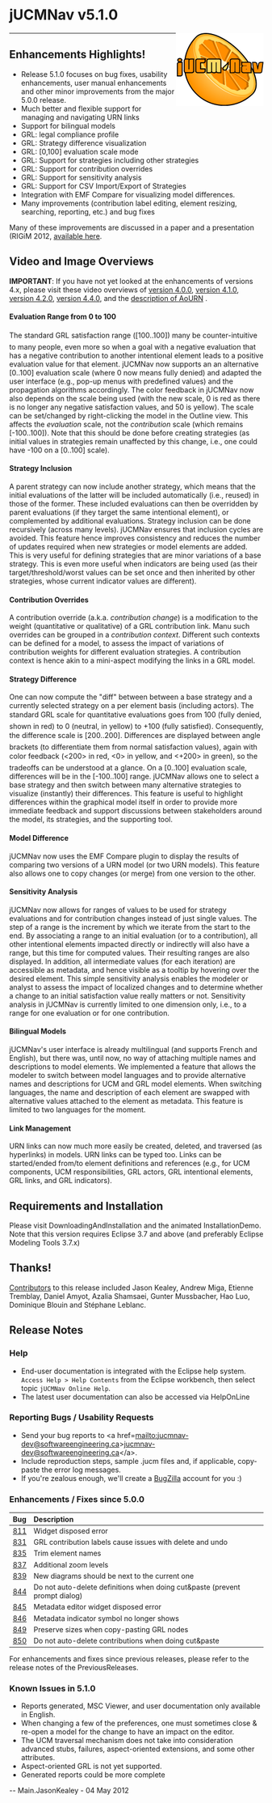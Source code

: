 # jUCMNav v5.1.0

<img align = "right" src= "img/LogoFinal.gif">

<span class="twiki-macro TOC"></span>

-----

## Enhancements Highlights\!

  - <span class="twiki-macro N"></span> Release 5.1.0 focuses on bug
    fixes, usability enhancements, user manual enhancements and other
    minor improvements from the major 5.0.0 release.
  - <span class="twiki-macro N"></span> Much better and flexible support
    for managing and navigating URN links
  - <span class="twiki-macro N"></span> Support for bilingual models
  - <span class="twiki-macro N"></span> GRL: legal compliance profile
  - <span class="twiki-macro N"></span> GRL: Strategy difference
    visualization
  - <span class="twiki-macro N"></span> GRL: \[0,100\] evaluation scale
    mode
  - <span class="twiki-macro N"></span> GRL: Support for strategies
    including other strategies
  - <span class="twiki-macro N"></span> GRL: Support for contribution
    overrides
  - <span class="twiki-macro N"></span> GRL: Support for sensitivity
    analysis
  - <span class="twiki-macro N"></span> GRL: Support for CSV
    Import/Export of Strategies
  - <span class="twiki-macro N"></span> Integration with EMF Compare for
    visualizing model differences.
  - Many improvements (contribution label editing, element resizing,
    searching, reporting, etc.) and bug fixes

Many of these improvements are discussed in a paper and a presentation
(RIGiM 2012, [available
here](http://jucmnav.softwareengineering.ca/ucm/bin/view/UCM/VirLibRIGiM2012).

## Video and Image Overviews

**IMPORTANT**: If you have not yet looked at the enhancements of
versions 4.x, please visit these video overviews of [version
4.0.0](JUCMNavRelease400#Video_Overviews), [version
4.1.0](JUCMNavRelease410#Video_Overviews), [version
4.2.0](JUCMNavRelease420#Video_and_Image_Overviews), [version
4.4.0](JUCMNavRelease440#Video_and_Image_Overviews), and the
[description of AoURN](AoURN) .

#### Evaluation Range from 0 to 100

The standard GRL satisfaction range (\[100..100\]) many be
counter-intuitive to many people, even more so when a goal with a
negative evaluation that has a negative contribution to another
intentional element leads to a positive evaluation value for that
element. jUCMNav now supports an an alternative \[0..100\] evaluation
scale (where 0 now means fully denied) and adapted the user interface
(e.g., pop-up menus with predefined values) and the propagation
algorithms accordingly. The color feedback in jUCMNav now also depends
on the scale being used (with the new scale, 0 is red as there is no
longer any negative satisfaction values, and 50 is yellow). The scale
can be set/changed by right-clicking the model in the Outline view. This
affects the *evaluation* scale, not the *contribution* scale (which
remains \[-100..100\]). Note that this should be done before creating
strategies (as initial values in strategies remain unaffected by this
change, i.e., one could have -100 on a \[0..100\] scale).


#### Strategy Inclusion

A parent strategy can now include another strategy, which means that the
initial evaluations of the latter will be included automatically (i.e.,
reused) in those of the former. These included evaluations can then be
overridden by parent evaluations (if they target the same intentional
element), or complemented by additional evaluations. Strategy inclusion
can be done recursively (across many levels). jUCMNav ensures that
inclusion cycles are avoided. This feature hence improves consistency
and reduces the number of updates required when new strategies or model
elements are added. This is very useful for defining strategies that are
minor variations of a base strategy. This is even more useful when
indicators are being used (as their target/threshold/worst values can be
set once and then inherited by other strategies, whose current indicator
values are different).



#### Contribution Overrides

A contribution override (a.k.a. *contribution change*) is a modification
to the weight (quantitative or qualitative) of a GRL contribution link.
Manu such overrides can be grouped in a *contribution context*.
Different such contexts can be defined for a model, to assess the impact
of variations of contribution weights for different evaluation
strategies. A contribution context is hence akin to a mini-aspect
modifying the links in a GRL model.


#### Strategy Difference

One can now compute the "diff" between between a base strategy and a
currently selected strategy on a per element basis (including actors).
The standard GRL scale for quantitative evaluations goes from 100
(fully denied, shown in red) to 0 (neutral, in yellow) to +100 (fully
satisfied). Consequently, the difference scale is \[200..200\].
Differences are displayed between angle brackets (to differentiate them
from normal satisfaction values), again with color feedback (\<200\> in
red, \<0\> in yellow, and \<+200\> in green), so the tradeoffs can be
understood at a glance. On a \[0..100\] evaluation scale, differences
will be in the \[-100..100\] range. jUCMNav allows one to select a base
strategy and then switch between many alternative strategies to
visualize (instantly) their differences. This feature is useful to
highlight differences within the graphical model itself in order to
provide more immediate feedback and support discussions between
stakeholders around the model, its strategies, and the supporting tool.


#### Model Difference

jUCMNav now uses the EMF Compare plugin to display the results of
comparing two versions of a URN model (or two URN models). This feature
also allows one to copy changes (or merge) from one version to the
other.


#### Sensitivity Analysis

jUCMNav now allows for ranges of values to be used for strategy
evaluations and for contribution changes instead of just single values.
The step of a range is the increment by which we iterate from the start
to the end. By associating a range to an initial evaluation (or to a
contribution), all other intentional elements impacted directly or
indirectly will also have a range, but this time for computed values.
Their resulting ranges are also displayed. In addition, all intermediate
values (for each iteration) are accessible as metadata, and hence
visible as a tooltip by hovering over the desired element. This simple
sensitivity analysis enables the modeler or analyst to assess the impact
of localized changes and to determine whether a change to an initial
satisfaction value really matters or not. Sensitivity analysis in
jUCMNav is currently limited to one dimension only, i.e., to a range for
one evaluation or for one contribution.


#### Bilingual Models

jUCMNav's user interface is already multilingual (and supports French
and English), but there was, until now, no way of attaching multiple
names and descriptions to model elements. We implemented a feature that
allows the modeler to switch between model languages and to provide
alternative names and descriptions for UCM and GRL model elements. When
switching languages, the name and description of each element are
swapped with alternative values attached to the element as metadata.
This feature is limited to two languages for the moment.

#### Link Management

URN links can now much more easily be created, deleted, and traversed
(as hyperlinks) in models. URN links can be typed too. Links can be
started/ended from/to element definitions and references (e.g., for UCM
components, UCM responsibilities, GRL actors, GRL intentional elements,
GRL links, and GRL indicators).


## Requirements and Installation

Please visit DownloadingAndInstallation and the animated
InstallationDemo. Note that this version requires Eclipse 3.7 and above
(and preferably Eclipse Modeling Tools 3.7.x)

## Thanks\!

[Contributors](http://www.ohloh.net/p/11712/contributors) to this
release included Jason Kealey, Andrew Miga, Etienne Tremblay, Daniel
Amyot, Azalia Shamsaei, Gunter Mussbacher, Hao Luo, Dominique Blouin and
Stéphane Leblanc.

## Release Notes

### Help

  - End-user documentation is integrated with the Eclipse help system.
    `Access Help > Help Contents` from the Eclipse workbench, then
    select topic `jUCMNav Online Help`.
  - The latest user documentation can also be accessed via HelpOnLine

### Reporting Bugs / Usability Requests

  - Send your bug reports to \<a
    href=[mailto:jucmnav-dev@softwareengineering.ca](mailto:jucmnav-dev@softwareengineering.ca)\><jucmnav-dev@softwareengineering.ca>\</a\>.
  - Include reproduction steps, sample .jucm files and, if applicable,
    copy-paste the error log messages.
  - If you're zealous enough, we'll create a
    [BugZilla](http://jucmnav.softwareengineering.ca/bugzilla/) account
    for you :)

### Enhancements / Fixes since 5.0.0

<table>
<thead>
<tr class="header">
<th style="text-align: left;">Bug</th>
<th style="text-align: left;">Description</th>
</tr>
</thead>
<tbody>
<tr class="odd">
<td style="text-align: left;"><a href="http://jucmnav.softwareengineering.ca/bugzilla/show_bug.cgi?id=811">811</a></td>
<td style="text-align: left;">Widget disposed error</td>
</tr>
<tr class="even">
<td style="text-align: left;"><a href="http://jucmnav.softwareengineering.ca/bugzilla/show_bug.cgi?id=831">831</a></td>
<td style="text-align: left;">GRL contribution labels cause issues with delete and undo</td>
</tr>
<tr class="odd">
<td style="text-align: left;"><a href="http://jucmnav.softwareengineering.ca/bugzilla/show_bug.cgi?id=835">835</a></td>
<td style="text-align: left;">Trim element names</td>
</tr>
<tr class="even">
<td style="text-align: left;"><a href="http://jucmnav.softwareengineering.ca/bugzilla/show_bug.cgi?id=837">837</a></td>
<td style="text-align: left;">Additional zoom levels</td>
</tr>
<tr class="odd">
<td style="text-align: left;"><a href="http://jucmnav.softwareengineering.ca/bugzilla/show_bug.cgi?id=839">839</a></td>
<td style="text-align: left;">New diagrams should be next to the current one</td>
</tr>
<tr class="even">
<td style="text-align: left;"><a href="http://jucmnav.softwareengineering.ca/bugzilla/show_bug.cgi?id=844">844</a></td>
<td style="text-align: left;">Do not auto-delete definitions when doing cut&amp;paste (prevent prompt dialog)</td>
</tr>
<tr class="odd">
<td style="text-align: left;"><a href="http://jucmnav.softwareengineering.ca/bugzilla/show_bug.cgi?id=845">845</a></td>
<td style="text-align: left;">Metadata editor widget disposed error</td>
</tr>
<tr class="even">
<td style="text-align: left;"><a href="http://jucmnav.softwareengineering.ca/bugzilla/show_bug.cgi?id=846">846</a></td>
<td style="text-align: left;">Metadata indicator symbol no longer shows</td>
</tr>
<tr class="odd">
<td style="text-align: left;"><a href="http://jucmnav.softwareengineering.ca/bugzilla/show_bug.cgi?id=849">849</a></td>
<td style="text-align: left;">Preserve sizes when copy-pasting GRL nodes</td>
</tr>
<tr class="even">
<td style="text-align: left;"><a href="http://jucmnav.softwareengineering.ca/bugzilla/show_bug.cgi?id=850">850</a></td>
<td style="text-align: left;">Do not auto-delete contributions when doing cut&amp;paste</td>
</tr>
</tbody>
</table>

For enhancements and fixes since previous releases, please refer to the
release notes of the PreviousReleases.

### Known Issues in 5.1.0

  - Reports generated, MSC Viewer, and user documentation only available
    in English.
  - When changing a few of the preferences, one must sometimes close &
    re-open a model for the change to have an impact on the editor.
  - The UCM traversal mechanism does not take into consideration
    advanced stubs, failures, aspect-oriented extensions, and some other
    attributes.
  - Aspect-oriented GRL is not yet supported.
  - Generated reports could be more complete

\-- Main.JasonKealey - 04 May 2012
